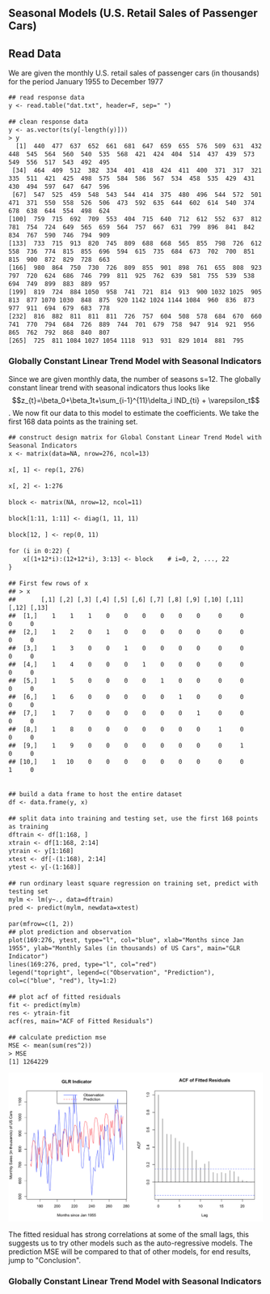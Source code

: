## Seasonal Models (U.S. Retail Sales of Passenger Cars)

## Read Data
We are given the monthly U.S. retail sales of passenger cars (in thousands) for the period January 1955 to December 1977
```
## read response data
y <- read.table("dat.txt", header=F, sep=" ")

## clean response data 
y <- as.vector(ts(y[-length(y)]))
> y
  [1]  440  477  637  652  661  681  647  659  655  576  509  631  432  448  545  564  560  540  535  568  421  424  404  514  437  439  573  549  556  517  543  492  495
 [34]  464  409  512  382  334  401  418  424  411  400  371  317  321  335  511  421  425  498  575  584  586  567  534  458  535  429  431  430  494  597  647  647  596
 [67]  547  525  459  548  543  544  414  375  480  496  544  572  501  471  371  550  558  526  506  473  592  635  644  602  614  540  374  678  638  644  554  498  624
[100]  759  715  692  709  553  404  715  640  712  612  552  637  812  781  754  724  649  565  659  564  757  667  631  799  896  841  842  834  767  590  746  794  909
[133]  733  715  913  820  745  809  688  668  565  855  798  726  612  558  736  774  815  855  696  594  615  735  684  673  702  700  851  815  900  872  829  728  663
[166]  980  864  750  730  726  809  855  901  898  761  655  808  923  797  720  624  686  746  799  811  925  762  639  581  755  539  538  694  749  899  883  889  957
[199]  819  724  884 1050  958  741  721  814  913  900 1032 1025  905  813  877 1070 1030  848  875  920 1142 1024 1144 1084  960  836  873  977  911  694  679  683  778
[232]  816  882  811  811  811  726  757  604  508  578  684  670  660  741  770  794  684  726  889  744  701  679  758  947  914  921  956  865  762  792  868  840  807
[265]  725  811 1084 1027 1054 1118  913  931  829 1014  881  795
```

### Globally Constant Linear Trend Model with Seasonal Indicators
Since we are given monthly data, the number of seasons s=12. The globally constant linear trend with seasonal indicators thus looks like
$$z_{t}=\beta_0+\beta_1t+\sum_{i-1}^{11}\delta_i IND_{ti} + \varepsilon_t$$. We now fit our data to this model to estimate the coefficients. We take the first 168 data points as the training set.

```
## construct design matrix for Global Constant Linear Trend Model with Seasonal Indicators 
x <- matrix(data=NA, nrow=276, ncol=13)

x[, 1] <- rep(1, 276)

x[, 2] <- 1:276

block <- matrix(NA, nrow=12, ncol=11)

block[1:11, 1:11] <- diag(1, 11, 11)		

block[12, ] <- rep(0, 11)

for (i in 0:22) {
	x[(1+12*i):(12+12*i), 3:13] <- block 	# i=0, 2, ..., 22
}

## First few rows of x
## > x
##       [,1] [,2] [,3] [,4] [,5] [,6] [,7] [,8] [,9] [,10] [,11] [,12] [,13]
##  [1,]    1    1    1    0    0    0    0    0    0     0     0     0     0
##  [2,]    1    2    0    1    0    0    0    0    0     0     0     0     0
##  [3,]    1    3    0    0    1    0    0    0    0     0     0     0     0
##  [4,]    1    4    0    0    0    1    0    0    0     0     0     0     0
##  [5,]    1    5    0    0    0    0    1    0    0     0     0     0     0
##  [6,]    1    6    0    0    0    0    0    1    0     0     0     0     0
##  [7,]    1    7    0    0    0    0    0    0    1     0     0     0     0
##  [8,]    1    8    0    0    0    0    0    0    0     1     0     0     0
##  [9,]    1    9    0    0    0    0    0    0    0     0     1     0     0
## [10,]    1   10    0    0    0    0    0    0    0     0     0     1     0


## build a data frame to host the entire dataset
df <- data.frame(y, x)

## split data into training and testing set, use the first 168 points as training
dftrain <- df[1:168, ]
xtrain <- df[1:168, 2:14]
ytrain <- y[1:168]
xtest <- df[-(1:168), 2:14]
ytest <- y[-(1:168)]

## run ordinary least square regression on training set, predict with testing set
mylm <- lm(y~., data=dftrain)
pred <- predict(mylm, newdata=xtest)

par(mfrow=c(1, 2))
## plot prediction and observation
plot(169:276, ytest, type="l", col="blue", xlab="Months since Jan 1955", ylab="Monthly Sales (in thousands) of US Cars", main="GLR Indicator")
lines(169:276, pred, type="l", col="red")
legend("topright", legend=c("Observation", "Prediction"), col=c("blue", "red"), lty=1:2)

## plot acf of fitted residuals 
fit <- predict(mylm)
res <- ytrain-fit
acf(res, main="ACF of Fitted Residuals")

## calculate prediction mse
MSE <- mean(sum(res^2))
> MSE
[1] 1264229
```
![original resid dist](https://github.com/xinyix/Seasonal-Models/blob/master/GLR_indicator.png?raw=true)

The fitted residual has strong correlations at some of the small lags, this suggests us to try other models such as the auto-regressive models. The prediction MSE will be compared to that of other models, for end results, jump to "Conclusion".

### Globally Constant Linear Trend Model with Seasonal Indicators



















<script type="text/javascript" async
  src="//cdn.mathjax.org/mathjax/latest/MathJax.js?config=TeX-MML-AM_CHTML">
</script>
